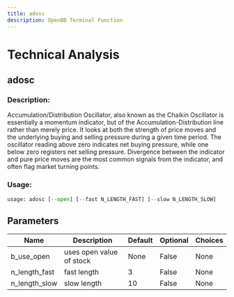 ```yaml
---
title: adosc
description: OpenBB Terminal Function
---
```


# Technical Analysis

## adosc

### Description: 

Accumulation/Distribution Oscillator, also known as the Chaikin Oscillator is essentially a momentum indicator, but of the Accumulation-Distribution line rather than merely price. It looks at both the strength of price moves and the underlying buying and selling pressure during a given time period. The oscillator reading above zero indicates net buying pressure, while one below zero registers net selling pressure. Divergence between the indicator and pure price moves are the most common signals from the indicator, and often flag market turning points.

### Usage: 
```python
usage: adosc [--open] [--fast N_LENGTH_FAST] [--slow N_LENGTH_SLOW]
```

## Parameters

| Name | Description | Default | Optional | Choices |
| ---- | ----------- | ------- | -------- | ------- |
| b_use_open | uses open value of stock | None | False | None |
| n_length_fast | fast length | 3 | False | None |
| n_length_slow | slow length | 10 | False | None |


